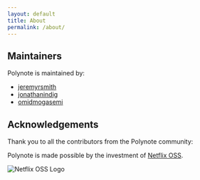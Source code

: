 ```yaml
---
layout: default
title: About
permalink: /about/
---
```


## Maintainers

Polynote is maintained by:

- [jeremyrsmith](https://github.com/jeremyrsmith)
- [jonathanindig](https://github.com/jonathanindig)
- [omidmogasemi](https://github.com/omidmogasemi)

## Acknowledgements

Thank you to all the contributors from the Polynote community:


Polynote is made possible by the investment of [Netflix OSS](https://netflix.github.io/).

![Netflix OSS Logo](/images/netflix-oss.svg)